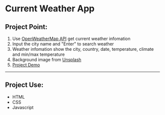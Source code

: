 # Current Weather App

## Project Point:

1. Use [OpenWeatherMap API](https://openweathermap.org/) get current weather infomation
2. Input the city name and "Enter" to search weather
3. Weather infomation show the city, country, date, temperature, climate and min/max temperature
4. Background image from [Unsplash](https://unsplash.com/)
5. [Project Demo](https://day-project.zkhsin.now.sh/Current%20Weather%20App/)

---

## Project Use:

- HTML
- CSS
- Javascript
